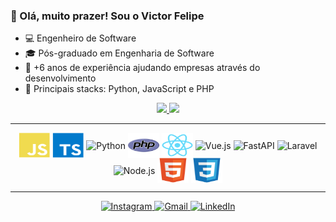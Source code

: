 ### 👋 Olá, muito prazer! Sou o Victor Felipe

- 💻 Engenheiro de Software  
- 🎓 Pós-graduado em Engenharia de Software  
- 🧠 +6 anos de experiência ajudando empresas através do desenvolvimento
- 🚀 Principais stacks: Python, JavaScript e PHP

<div align="center">
  <a href="https://github.com/victorflipe">
    <img height="170em" src="https://github-readme-stats.vercel.app/api?username=victorflipe&show_icons=true&theme=dark&include_all_commits=true&count_private=true"/>
    <img height="170em" src="https://github-readme-stats.vercel.app/api/top-langs/?username=victorflipe&layout=compact&langs_count=7&theme=dark"/>
  </a>
</div>

---

<div align="center">
  <!-- Linguagens -->
  <img align="center" height="40" width="50" src="https://raw.githubusercontent.com/devicons/devicon/master/icons/javascript/javascript-plain.svg" alt="JavaScript" />
  <img align="center" height="40" width="50" src="https://raw.githubusercontent.com/devicons/devicon/master/icons/typescript/typescript-plain.svg" alt="TypeScript" />
  <img align="center" height="40" width="50" src="https://cdn.jsdelivr.net/gh/devicons/devicon/icons/python/python-original.svg" alt="Python" />
  <img align="center" height="40" width="50" src="https://raw.githubusercontent.com/devicons/devicon/master/icons/php/php-original.svg" alt="PHP" />

  <!-- Frameworks -->
  <img align="center" height="40" width="50" src="https://raw.githubusercontent.com/devicons/devicon/master/icons/react/react-original.svg" alt="React" />
  <img align="center" height="40" width="50" src="https://cdn.jsdelivr.net/gh/devicons/devicon/icons/vuejs/vuejs-original.svg" alt="Vue.js" />
  <img align="center" height="40" width="50" src="https://cdn.jsdelivr.net/gh/devicons/devicon/icons/fastapi/fastapi-original.svg" alt="FastAPI" />
  <img align="center" height="40" width="50" src="https://cdn.jsdelivr.net/gh/devicons/devicon/icons/laravel/laravel-plain.svg" alt="Laravel" />

  <!-- Outros -->
  <img align="center" height="40" width="50" src="https://cdn.jsdelivr.net/gh/devicons/devicon/icons/nodejs/nodejs-plain.svg" alt="Node.js" />
  <img align="center" height="40" width="50" src="https://raw.githubusercontent.com/devicons/devicon/master/icons/html5/html5-original.svg" alt="HTML5" />
  <img align="center" height="40" width="50" src="https://raw.githubusercontent.com/devicons/devicon/master/icons/css3/css3-original.svg" alt="CSS3" />
</div>

---

<div align="center">
  <a href="https://www.instagram.com/victorflipe/" target="_blank">
    <img src="https://img.shields.io/badge/-Instagram-%23E4405F?style=for-the-badge&logo=instagram&logoColor=white" alt="Instagram">
  </a>
  <a href="mailto:victorf.roliver@gmail.com" target="_blank">
    <img src="https://img.shields.io/badge/-Gmail-%23333?style=for-the-badge&logo=gmail&logoColor=white" alt="Gmail">
  </a>
  <a href="https://www.linkedin.com/in/victorflipe/" target="_blank">
    <img src="https://img.shields.io/badge/-LinkedIn-%230077B5?style=for-the-badge&logo=linkedin&logoColor=white" alt="LinkedIn">
  </a>
</div>
